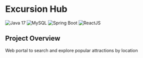 # Excursion Hub
![Java 17](https://img.shields.io/badge/Java-17%2B-ED8B00?style=for-the-badge&labelColor=ED8B00&logo=java&color=808080[Java)
![MySQL](https://img.shields.io/badge/MySQL-4479A1?style=for-the-badge&logo=mysql&logoColor=white)
![Spring Boot](https://img.shields.io/badge/Spring%20Boot-6DB33F?style=for-the-badge&logo=springboot&logoColor=white)
![ReactJS](https://img.shields.io/badge/-ReactJs-61DAFB?logo=react&logoColor=white&style=for-the-badge)

## Project Overview
Web portal to search and explore popular attractions by location 
